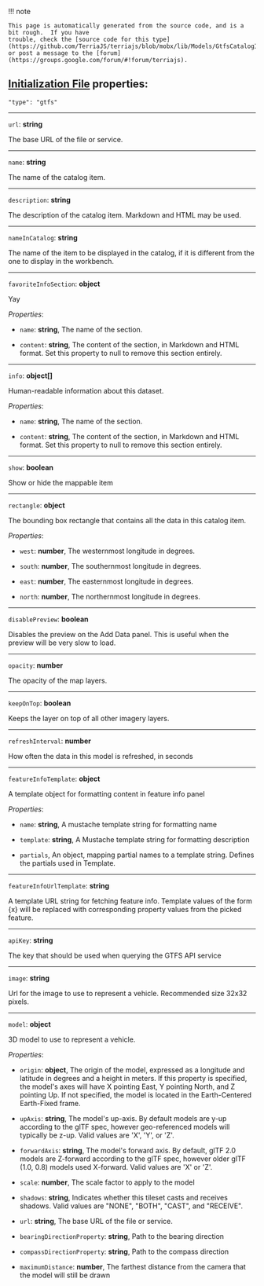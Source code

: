 !!! note    This page is automatically generated from the source code, and is a bit rough.  If you have    trouble, check the [source code for this type](https://github.com/TerriaJS/terriajs/blob/mobx/lib/Models/GtfsCatalogItem.ts) or post a message to the [forum](https://groups.google.com/forum/#!forum/terriajs).## [Initialization File](../../customizing/initialization-files.md) properties:`"type": "gtfs"`-----`url`: **string**The base URL of the file or service.-----`name`: **string**The name of the catalog item.-----`description`: **string**The description of the catalog item. Markdown and HTML may be used.-----`nameInCatalog`: **string**The name of the item to be displayed in the catalog, if it is different from the one to display in the workbench.-----`favoriteInfoSection`: **object**Yay_Properties_:* `name`: **string**, The name of the section.* `content`: **string**, The content of the section, in Markdown and HTML format. Set this property to null to remove this section entirely.-----`info`: **object[]**Human-readable information about this dataset._Properties_:* `name`: **string**, The name of the section.* `content`: **string**, The content of the section, in Markdown and HTML format. Set this property to null to remove this section entirely.-----`show`: **boolean**Show or hide the mappable item-----`rectangle`: **object**The bounding box rectangle that contains all the data in this catalog item._Properties_:* `west`: **number**, The westernmost longitude in degrees.* `south`: **number**, The southernmost longitude in degrees.* `east`: **number**, The easternmost longitude in degrees.* `north`: **number**, The northernmost longitude in degrees.-----`disablePreview`: **boolean**Disables the preview on the Add Data panel. This is useful when the preview will be very slow to load.-----`opacity`: **number**The opacity of the map layers.-----`keepOnTop`: **boolean**Keeps the layer on top of all other imagery layers.-----`refreshInterval`: **number**How often the data in this model is refreshed, in seconds-----`featureInfoTemplate`: **object**A template object for formatting content in feature info panel_Properties_:* `name`: **string**, A mustache template string for formatting name* `template`: **string**, A Mustache template string for formatting description* `partials`, An object, mapping partial names to a template string. Defines the partials used in Template.-----`featureInfoUrlTemplate`: **string**A template URL string for fetching feature info. Template values of the form {x} will be replaced with corresponding property values from the picked feature.-----`apiKey`: **string**The key that should be used when querying the GTFS API service-----`image`: **string**Url for the image to use to represent a vehicle. Recommended size 32x32 pixels.-----`model`: **object**3D model to use to represent a vehicle._Properties_:* `origin`: **object**, The origin of the model, expressed as a longitude and latitude in degrees and a height in meters. If this property is specified, the model's axes will have X pointing East, Y pointing North, and Z pointing Up. If not specified, the model is located in the Earth-Centered Earth-Fixed frame.* `upAxis`: **string**, The model's up-axis. By default models are y-up according to the glTF spec, however geo-referenced models will typically be z-up. Valid values are 'X', 'Y', or 'Z'.* `forwardAxis`: **string**, The model's forward axis. By default, glTF 2.0 models are Z-forward according to the glTF spec, however older glTF (1.0, 0.8) models used X-forward. Valid values are 'X' or 'Z'.* `scale`: **number**, The scale factor to apply to the model* `shadows`: **string**, Indicates whether this tileset casts and receives shadows. Valid values are "NONE", "BOTH", "CAST", and "RECEIVE".* `url`: **string**, The base URL of the file or service.* `bearingDirectionProperty`: **string**, Path to the bearing direction* `compassDirectionProperty`: **string**, Path to the compass direction* `maximumDistance`: **number**, The farthest distance from the camera that the model will still be drawn